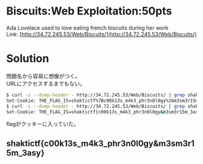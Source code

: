 # Biscuits:Web Exploitation:50pts
Ada Lovelace used to love eating french biscuits during her work  
Link: [http://34.72.245.53/Web/Biscuits/](http://34.72.245.53/Web/Biscuits/)  

# Solution
問題名から容易に想像がつく。  
URLにアクセスするまでもない。  
```bash
$ curl -s --dump-header - http://34.72.245.53/Web/Biscuits/ | grep shaktictf
Set-Cookie: THE_FLAG_IS=shaktictf%7Bc00k13s_m4k3_phr3n0l0gy%26m3sm3r15m_3asy%7D
$ curl -s --dump-header - http://34.72.245.53/Web/Biscuits/ | grep shaktictf | nkf -w --url-input
Set-Cookie: THE_FLAG_IS=shaktictf{c00k13s_m4k3_phr3n0l0gy&m3sm3r15m_3asy}
```
flagがクッキーに入っていた。  

## shaktictf{c00k13s_m4k3_phr3n0l0gy&m3sm3r15m_3asy}